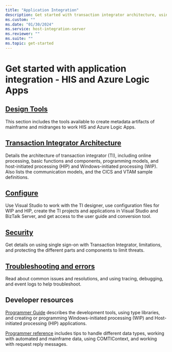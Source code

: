 ```yaml
---
title: "Application Integration"
description: Get started with transaction integrator architecture, using the design tools and configuring WIP, HIP, and Azure Logic Apps conenctors for mainframes and midrangesusing single sign-on for security, common issues and resolutions, and the development tools and data types - Host Integration Server (HIS) 
ms.custom: ""
ms.date: "01/30/2024"
ms.service: host-integration-server
ms.reviewer: ""
ms.suite: ""
ms.topic: get-started
---
```

# Get started with application integration - HIS and Azure Logic Apps

## [Design Tools](application-integration-3270designer-1.md)
This section includes the tools available to create metadata artifacts of mainframe and midranges to work HIS and Azure Logic Apps.

## [Transaction Integrator Architecture](transaction-integrator-architecture1.md)  
Details the architecture of transaction integrator (TI), including online processing, basic functions and components, programming models, and host-initiated processing (HIP) and Windows-initiated processing (WIP). Also lists the communication models, and the CICS and VTAM sample definitions.

## [Configure](application-integration-configuration-2.md)
Use Visual Studio to work with the TI designer, use configuration files for WIP and HIP, create the TI projects and applications in Visual Studio and BizTalk Server, and get access to the user guide and conversion tool. 

## [Security](application-integration-security-2.md)
Get details on using single sign-on with Transaction Integrator, limitations, and protecting the different parts and components to limit threats.

## [Troubleshooting and errors](application-integration-troubleshooting-2.md)
Read about common issues and resolutions, and using tracing, debugging, and event logs to help troubleshoot.

## Developer resources

[Programmer Guide](application-integration-programmers-guide2.md) describes the development tools, using type libraries, and creating or programming Windows-initiated processing (WIP) and Host-initiated processing (HIP) applications.

[Programmer reference](application-integration-programmers-reference2.md) includes tips to handle different data types, working with automated and mainframe data, using COMTIContext, and working with request reply messages.
